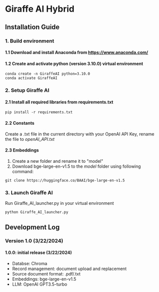 # Giraffe AI Hybrid
## Installation Guide
### 1. Build environment
#### 1.1 Download and install Anaconda from https://www.anaconda.com/
#### 1.2 Create and activate python (version 3.10.0) virtual environment
```
conda create -n GiraffeAI python=3.10.0
conda activate GiraffeAI
```
### 2. Setup Giraffe AI
#### 2.1 Install all required libraries from requirements.txt
```
pip install -r requirements.txt
```
#### 2.2 Constants 
Create a .txt file in the current directory with your OpenAI API Key, rename the file to *openAI_API.txt*
#### 2.3 Embeddings
1. Create a new folder and rename it to "model"
2. Download bge-large-en-v1.5 to the *model* folder using following command:
```
git clone https://huggingface.co/BAAI/bge-large-en-v1.5
```
### 3. Launch Giraffe AI
Run Giraffe_AI_launcher.py in your virtual environment
```
python Giraffe_AI_launcher.py
```
## Development Log
### Version 1.0 (3/22/2024)
#### 1.0.0: initial release (3/22/2024)
- Databse: Chroma
- Record management: document upload and replacement
- Source document format: .pdf/.txt
- Embeddings: bge-large-en-v1.5
- LLM: OpenAI GPT3.5-turbo

